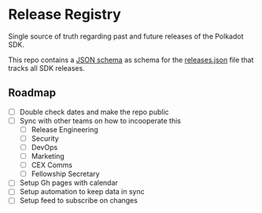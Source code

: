 # Release Registry

Single source of truth regarding past and future releases of the Polkadot SDK.

This repo contains a [JSON schema](./releases.schema.json) as schema for the [releases.json](./releases.json) file that tracks all SDK releases.

## Roadmap

- [ ] Double check dates and make the repo public
- [ ] Sync with other teams on how to incooperate this
  - [ ] Release Engineering
  - [ ] Security
  - [ ] DevOps
  - [ ] Marketing
  - [ ] CEX Comms
  - [ ] Fellowship Secretary
- [ ] Setup Gh pages with calendar
- [ ] Setup automation to keep data in sync
- [ ] Setup feed to subscribe on changes
